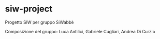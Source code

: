 # siw-project
Progetto SIW per gruppo SiWabbè

Composizione del gruppo: Luca Antilici, Gabriele Cugliari, Andrea Di Curzio
